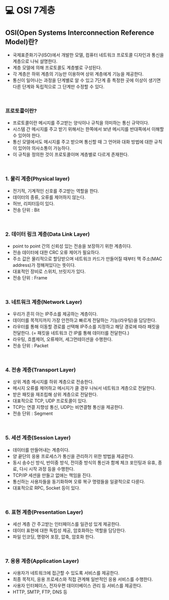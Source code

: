# 💻 OSI 7계층

## OSI(Open Systems Interconnection Reference Model)란?

- 국제표준화기구(ISO)에서 개발한 모델, 컴퓨터 네트워크 프로토콜 디자인과 통신을 계층으로 나눠 설명한다.
- 계층 모델에 의해 프로토콜도 계층별로 구성된다.
- 각 계층은 하위 계층의 기능만 이용하며 상위 계층에게 기능을 제공한다.
- 통신이 일어나는 과정을 단계별로 알 수 있고 7단계 중 특정한 곳에 이상이 생기면 다른 단계와 독립적으로 그 단계만 수정할 수 있다.

<br/>

### 프로토콜이란?

- 프로토콜이란 메시지를 주고받는 양식이나 규칙을 의미하는 통신 규약이다.
- 시스템 간 메시지를 주고 받기 위해서는 한쪽에서 보낸 메시지를 반대쪽에서 이해할 수 있어야 한다.
- 통신 모델에서도 메시지를 주고 받으며 통신할 때 그 언어와 대화 방법에 대한 규칙이 있어야 의사소통이 가능하다.
- 이 규칙을 정의한 것이 프로토콜이며 계층별로 다르게 존재한다.

<br/>

### 1. 물리 계층(Physical layer)

- 전기적, 기계적인 신호를 주고받는 역할을 한다.
- 데이터의 종류, 오류를 제어하지 않는다.
- 허브, 리피터등이 있다.
- 전송 단위 : Bit

<br/>

### 2. 데이터 링크 계층(Data Link Layer)

- point to point 간의 신뢰성 있는 전송을 보장하기 위한 계층이다.
- 전송 데이터에 대한 CRC 오류 제어가 필요하다.
- 주소 값은 물리적으로 할당받으며 네트워크 카드가 만들어질 때부터 맥 주소(MAC address)가 정해져있다는 뜻이다.
- 대표적인 장비로 스위치, 브릿지가 있다.
- 전송 단위 : Frame

<br />

### 3. 네트워크 계층(Network Layer)

- 우리가 흔히 아는 IP주소를 제공하는 계층이다.
- 데이터를 목적지까지 가장 안전하고 빠르게 전달하는 기능(라우팅)을 담당한다.
- 라우터를 통해 이동할 경로를 선택해 IP주소를 지정하고 해당 경로에 따라 패킷을 전달한다. (= 패킷을 네트워크 간 IP를 통해 데이터를 전달한다.)
- 라우팅, 흐름제어, 오류제어, 세그먼테이션을 수행한다.
- 전송 단위 : Packet

<br/>

### 4. 전송 계층(Transport Layer)

- 상위 계층 메시지를 하위 계층으로 전송한다.
- 메시지 오류를 제어하고 메시지가 클 경우 나눠서 네트워크 계층으로 전달한다.
- 받은 패킷을 재조립해 상위 계층으로 전달한다.
- 대표적으로 TCP, UDP 프로토콜이 있다.
- TCP는 연결 지향성 통신, UDP는 비연결형 통신을 제공한다.
- 전송 단위 : Segment

<br/>

### 5. 세션 계층(Session Layer)

- 데이터를 만들어내는 계층이다.
- 양 끝단의 응용 프로세스가 통신을 관리하기 위한 방법을 제공한다.
- 동시 송수신 방식, 반이중 방식, 전이중 방식의 통신과 함께 체크 포인팅과 유휴, 종료, 다시 시작 과정 등을 수행한다.
- TCP/IP 세션을 만들고 없애는 책임을 진다.
- 통신하는 사용자들을 동기화하며 오류 복구 명령들을 일괄적으로 다룬다.
- 대표적으로 RPC, Socket 등이 있다.

<br/>

### 6. 표현 계층(Presentation Layer)

- 세선 계층 간 주고받는 인터페이스를 일관성 있게 제공한다.
- 데이터 표현에 대한 독립성 제공, 암호화하는 역할을 담당한다.
- 파일 인코딩, 명령어 포장, 압축, 암호화 한다.

<br/>

### 7. 응용 계층(Application Layer)

- 사용자가 네트워크에 접근할 수 있도록 서비스를 제공한다.
- 최종 목적지, 응용 프로세스와 직접 관계해 일반적인 응용 서비스를 수행한다.
- 사용자 인터페이스, 전자우편 데이터베이스 관리 등 서비스를 제공한다.
- HTTP, SMTP, FTP, DNS 등
